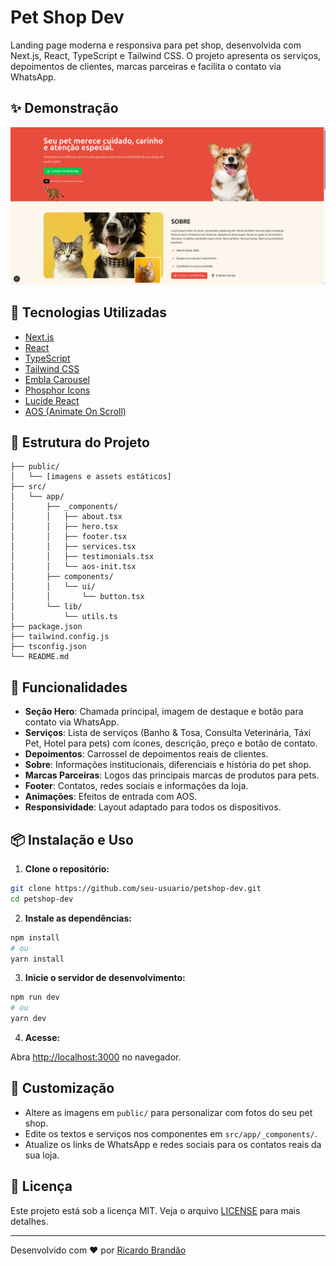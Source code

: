 
# Pet Shop Dev

Landing page moderna e responsiva para pet shop, desenvolvida com Next.js, React, TypeScript e Tailwind CSS. O projeto apresenta os serviços, depoimentos de clientes, marcas parceiras e facilita o contato via WhatsApp.

## ✨ Demonstração

![Demonstração da landing page](./public/app-img.png)[](./public/app-img2.png)


## 🚀 Tecnologias Utilizadas

- [Next.js](https://nextjs.org/)
- [React](https://react.dev/)
- [TypeScript](https://www.typescriptlang.org/)
- [Tailwind CSS](https://tailwindcss.com/)
- [Embla Carousel](https://www.embla-carousel.com/)
- [Phosphor Icons](https://phosphoricons.com/)
- [Lucide React](https://lucide.dev/)
- [AOS (Animate On Scroll)](https://michalsnik.github.io/aos/)

## 📂 Estrutura do Projeto

```
├── public/
│   └── [imagens e assets estáticos]
├── src/
│   └── app/
│       ├── _components/
│       │   ├── about.tsx
│       │   ├── hero.tsx
│       │   ├── footer.tsx
│       │   ├── services.tsx
│       │   ├── testimonials.tsx
│       │   └── aos-init.tsx
│       ├── components/
│       │   └── ui/
│       │       └── button.tsx
│       └── lib/
│           └── utils.ts
├── package.json
├── tailwind.config.js
├── tsconfig.json
└── README.md
```

## 🐾 Funcionalidades

- **Seção Hero**: Chamada principal, imagem de destaque e botão para contato via WhatsApp.
- **Serviços**: Lista de serviços (Banho & Tosa, Consulta Veterinária, Táxi Pet, Hotel para pets) com ícones, descrição, preço e botão de contato.
- **Depoimentos**: Carrossel de depoimentos reais de clientes.
- **Sobre**: Informações institucionais, diferenciais e história do pet shop.
- **Marcas Parceiras**: Logos das principais marcas de produtos para pets.
- **Footer**: Contatos, redes sociais e informações da loja.
- **Animações**: Efeitos de entrada com AOS.
- **Responsividade**: Layout adaptado para todos os dispositivos.

## 📦 Instalação e Uso

1. **Clone o repositório:**

```bash
git clone https://github.com/seu-usuario/petshop-dev.git
cd petshop-dev
```

2. **Instale as dependências:**

```bash
npm install
# ou
yarn install
```

3. **Inicie o servidor de desenvolvimento:**

```bash
npm run dev
# ou
yarn dev
```

4. **Acesse:**

Abra [http://localhost:3000](http://localhost:3000) no navegador.

## 📝 Customização

- Altere as imagens em `public/` para personalizar com fotos do seu pet shop.
- Edite os textos e serviços nos componentes em `src/app/_components/`.
- Atualize os links de WhatsApp e redes sociais para os contatos reais da sua loja.

## 📄 Licença

Este projeto está sob a licença MIT. Veja o arquivo [LICENSE](LICENSE) para mais detalhes.

---

Desenvolvido com ❤️ por [Ricardo Brandão](https://github.com/brandaorichard)
